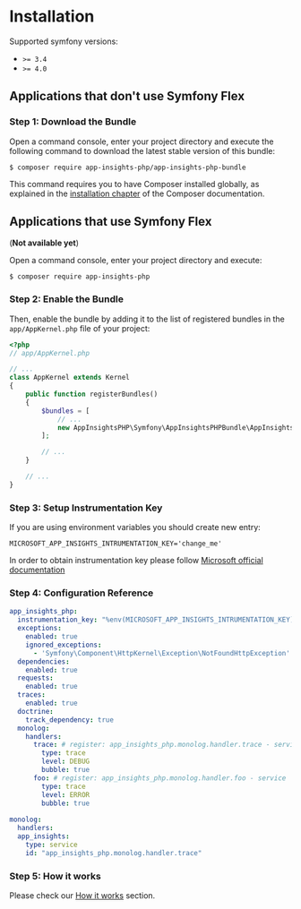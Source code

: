 # Installation

Supported symfony versions: 

* `>= 3.4`
* `>= 4.0` 

## Applications that don't use Symfony Flex

### Step 1: Download the Bundle

Open a command console, enter your project directory and execute the
following command to download the latest stable version of this bundle:

```console
$ composer require app-insights-php/app-insights-php-bundle
```

This command requires you to have Composer installed globally, as explained
in the [installation chapter](https://getcomposer.org/doc/00-intro.md)
of the Composer documentation.

## Applications that use Symfony Flex

(**Not available yet**)

Open a command console, enter your project directory and execute:

```console
$ composer require app-insights-php
```

### Step 2: Enable the Bundle

Then, enable the bundle by adding it to the list of registered bundles
in the `app/AppKernel.php` file of your project:

```php
<?php
// app/AppKernel.php

// ...
class AppKernel extends Kernel
{
    public function registerBundles()
    {
        $bundles = [
            // ...
            new AppInsightsPHP\Symfony\AppInsightsPHPBundle\AppInsightsPHPBundle(),
        ];

        // ...
    }

    // ...
}
```
### Step 3: Setup Instrumentation Key

If you are using environment variables you should create new entry: 

```dotenv   
MICROSOFT_APP_INSIGHTS_INTRUMENTATION_KEY='change_me'
```

In order to obtain instrumentation key please follow [Microsoft official documentation](https://docs.microsoft.com/en-us/azure/azure-monitor/app/create-new-resource)


### Step 4: Configuration Reference

```yaml
app_insights_php:
  instrumentation_key: "%env(MICROSOFT_APP_INSIGHTS_INTRUMENTATION_KEY)%"
  exceptions:
    enabled: true
    ignored_exceptions:
      - 'Symfony\Component\HttpKernel\Exception\NotFoundHttpException'
  dependencies:
    enabled: true
  requests:
    enabled: true
  traces:
    enabled: true
  doctrine:
    track_dependency: true
  monolog:  
    handlers:
      trace: # register: app_insights_php.monolog.handler.trace - service  
        type: trace
        level: DEBUG
        bubble: true
      foo: # register: app_insights_php.monolog.handler.foo - service  
        type: trace
        level: ERROR
        bubble: true
        
monolog:
  handlers:
  app_insights:
    type: service
    id: "app_insights_php.monolog.handler.trace"
```

### Step 5: How it works

Please check our [How it works](how_it_works.md) section.